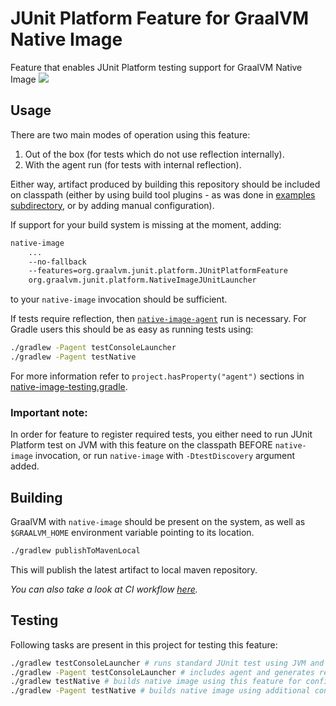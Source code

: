 # JUnit Platform Feature for GraalVM Native Image
Feature that enables JUnit Platform testing support for GraalVM Native Image
![](https://github.com/graalvm/native-image-configuration/actions/workflows/junit-platform-native-feature.yml/badge.svg)

## Usage
There are two main modes of operation using this feature:
1. Out of the box (for tests which do not use reflection internally).
2. With the agent run (for tests with internal reflection).

Either way, artifact produced by building this repository should be included on classpath (either by using build tool plugins - as was done in [examples subdirectory](../junit-platform-native-examples/), or by adding manual configuration).

If support for your build system is missing at the moment, adding:
```bash
native-image
    ...
    --no-fallback
    --features=org.graalvm.junit.platform.JUnitPlatformFeature
    org.graalvm.junit.platform.NativeImageJUnitLauncher
```
to your `native-image` invocation should be sufficient.

If tests require reflection, then [`native-image-agent`](https://docs.oracle.com/en/graalvm/enterprise/19/guide/reference/native-image/tracing-agent.html) run is necessary.
For Gradle users this should be as easy as running tests using:
```bash
./gradlew -Pagent testConsoleLauncher
./gradlew -Pagent testNative
```

For more information refer to `project.hasProperty("agent")` sections in [native-image-testing.gradle](gradle/native-image-testing.gradle).

### Important note:
In order for feature to register required tests, you either need to run JUnit Platform test on JVM with this feature on the classpath BEFORE `native-image` invocation, or run `native-image` with `-DtestDiscovery` argument added.

## Building
GraalVM with `native-image` should be present on the system, as well as `$GRAALVM_HOME` environment variable pointing to its location.
```bash
./gradlew publishToMavenLocal
```
This will publish the latest artifact to local maven repository.

*You can also take a look at CI workflow [here](../../.github/workflows/junit-platform-native-feature.yml).*

## Testing
Following tasks are present in this project for testing this feature:
```bash
./gradlew testConsoleLauncher # runs standard JUnit test using JVM and ConsoleLauncher
./gradlew -Pagent testConsoleLauncher # includes agent and generates required reflection configuration
./gradlew testNative # builds native image using this feature for configuration
./gradlew -Pagent testNative # builds native image using additional configuration from agent run
```

